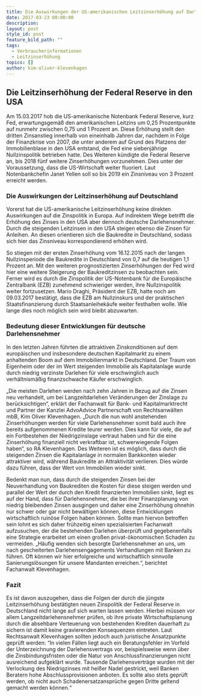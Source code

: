 ```yaml
---
title: Die Auswirkungen der US-amerikanischen Leitzinserhöhung auf Darlehensverträge – Bald Finanzkrise „reloaded“ für deutsche Darlehensnehmer?
date: 2017-03-23 00:00:00
description:
layout: post
style_id: post
feature_bild_path: ""
tags:
  - Verbraucherinformationen
  - Leitzinserhöhung
topics: []
author: kim-oliver-klevenhagen
---
```



## Die Leitzinserhöhung der Federal Reserve in den USA

Am 15.03.2017 hob die US-amerikanische Notenbank Federal Reserve, kurz Fed, erwartungsgemäß den amerikanischen Leitzins um 0,25 Prozentpunkte auf nunmehr zwischen 0,75 und 1 Prozent an. Diese Erhöhung stellt den dritten Zinsanstieg innerhalb von eineinhalb Jahren dar, nachdem in Folge der Finanzkrise von 2007, die unter anderem auf Grund des Platzens der Immobilienblase in den USA entstand, die Fed eine siebenjährige Nullzinspolitik betrieben hatte. Des Weiteren kündigte die Federal Reserve an, bis 2018 fünf weitere Zinserhöhungen vorzunehmen. Dies unter der Voraussetzung, dass die US-Wirtschaft weiter fluoriert. Laut Notenbankchefin Janet Yellen soll so bis 2019 ein Zinsniveau von 3 Prozent erreicht werden.

### Die Auswirkungen der Leitzinserhöhung auf Deutschland

Vorerst hat die US-amerikanische Leitzinserhöhung keine direkten Auswirkungen auf die Zinspolitik in Europa. Auf indirektem Wege betrifft die Erhöhung des Zinses in den USA aber dennoch deutsche Darlehensnehmer. Durch die steigenden Leitzinsen in den USA steigen ebenso die Zinsen für Anleihen. An diesen orientieren sich die Baukredite in Deutschland, sodass sich hier das Zinsniveau korrespondierend erhöhen wird.

So stiegen mit der ersten Zinserhöhung vom 16.12.2015 nach der langen Nullzinsperiode die Baukredite in Deutschland von 0,7 auf die heutigen 1,1 Prozent an. Mit den weiteren prognostizierten Zinserhöhungen der Fed wird hier eine weitere Steigerung der Baukreditzinsen zu beobachten sein. Ferner wird es durch die Zinspolitik der US-Notenbank für die Europäische Zentralbank (EZB) zunehmend schwieriger werden, ihre Nullzinspolitik weiter fortzusetzen. Mario Draghi, Präsident der EZB, hatte noch am 09.03.2017 bestätigt, dass die EZB am Nullzinskurs und der praktischen Staatsfinanzierung durch Staatsanleihekäufe weiter festhalten wolle. Wie lange dies noch möglich sein wird bleibt abzuwarten.

### Bedeutung dieser Entwicklungen für deutsche Darlehensnehmer

In den letzten Jahren führten die attraktiven Zinskonditionen auf dem europäischen und insbesondere deutschen Kapitalmarkt zu einem anhaltenden Boom auf dem Immobilienmarkt in Deutschland. Der Traum von Eigenheim oder der im Wert steigenden Immobilie als Kapitalanlage wurde durch niedrig verzinste Darlehen für viele erschwinglich auch verhältnismäßig finanzschwache Käufer erschwinglich.

„Die meisten Darlehen werden nach zehn Jahren in Bezug auf die Zinsen neu verhandelt, um bei Langzeitdarlehen Veränderungen der Zinslage zu berücksichtigen“, erklärt der Fachanwalt für Bank- und Kapitalmarktrecht und Partner der Kanzlei AdvoAdvice Partnerschaft von Rechtsanwälten mbB, Kim Oliver Klevenhagen. „Durch die nun wohl anstehenden Zinserhöhungen werden für viele Darlehensnehmer somit bald auch ihre bereits aufgenommenen Kredite teurer werden. Dies kann für viele, die auf ein Fortbestehen der Niedrigzinslage vertraut haben und für die eine Zinserhöhung finanziell nicht verkraftbar ist, schwerwiegende Folgen haben“, so RA Klevenhagen. Des Weiteren ist es möglich, dass durch die steigenden Zinsen die Kapitalanlage in normalen Bankkonten wieder attraktiver wird, während Baukredite an Attraktivität verlieren. Dies würde dazu führen, dass der Wert von Immobilien wieder sinkt.

Bedenkt man nun, dass durch die steigenden Zinsen bei der Neuverhandlung von Baukrediten die Kosten für diese steigen werden und parallel der Wert der durch den Kredit finanzierten Immobilien sinkt, liegt es auf der Hand, dass für Darlehensnehmer, die bei ihrer Finanzplanung von niedrig bleibenden Zinsen ausgingen und daher eine Zinserhöhung ohnehin nur schwer oder gar nicht bewältigen können, diese Entwicklungen wirtschaftlich ruinöse Folgen haben können. Sollte man hiervon betroffen sein lohnt es sich daher frühzeitig einen spezialisierten Fachanwalt aufzusuchen, der die bestehenden Darlehen überprüft und gegebenenfalls eine Strategie erarbeitet um einen großen privat-ökonomischen Schaden zu vermeiden. „Häufig wenden sich besorgte Darlehensnehmer an uns, um nach gescheiterten Darlehensengagements Verhandlungen mit Banken zu führen. Oft können wir hier erfolgreiche und wirtschaftlich sinnvolle Sanierungslösungen für unsere Mandanten erreichen.“, berichtet Fachanwalt Klevenhagen.

### Fazit

Es ist davon auszugehen, dass die Folgen der durch die jüngste Leitzinserhöhung bestätigten neuen Zinspolitik der Federal Reserve in Deutschland nicht lange auf sich warten lassen werden. Hierbei müssen vor allem Langzeitdarlehensnehmer prüfen, ob ihre private Wirtschaftsplanung durch die absehbare Verteuerung von bestehenden Krediten dauerhaft zu sichern ist damit keine gravierenden Konsequenzen eintreten. Laut Rechtsanwalt Klevenhagen sollten jedoch auch juristische Ansatzpunkte geprüft werden: “In vielen Fällen liegt auch ein Beratungsfehler im Vorfeld der Unterzeichnung der Darlehensvertrags vor, beispielsweise wenn über die Zinsbindungsfristen oder die Natur von Anschlussfinanzierungen nicht ausreichend aufgeklärt wurde. Tausende Darlehensverträge wurden mit der Verlockung des Niedrigzinses mit heißer Nadel gestrickt, weil Banken Beratern hohe Abschlussprovisionen anboten. Es sollte also stets geprüft werden, ob nicht auch Schadenersatzansprüche gegen Dritte geltend gemacht werden können.“